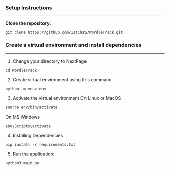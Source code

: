 ### Setup Instructions
---
**Clone the repository:**
```
git clone https://github.com/1stChaS/WordleTrack.git
```


  ### Create a virtual environment and install dependencies
---
1. Change your directory to NextPage
```
cd WordleTrack
```
2. Create virtual environment using this command.
```
python -m venv env
```

3. Activate the virtual environment
On Linux or MacOS
```
source env/bin/activate
```

On MS Windows
```
env\Scripts\activate
```

4. Installing Dependencies
```
pip install -r requirements.txt
```

5. Run the application:
```
python3 main.py
```
